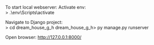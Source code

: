 To start local webserver:
Activate env:
<br>\> .\env\Scripts\activate

Navigate to Django project:
<br>\> cd dream_house_g_h
dream_house_g_h> py manage.py runserver

Open browser:
http://127.0.0.1:8000/
